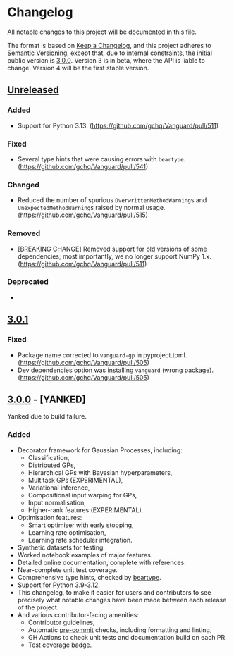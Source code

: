 # Changelog

All notable changes to this project will be documented in this file.

The format is based on [Keep a Changelog](https://keepachangelog.com/en/1.0.0/), and this project adheres to [Semantic Versioning](https://semver.org/spec/v2.0.0.html), except that, due
to internal constraints, the initial public version is [3.0.0]. Version 3 is in beta, where the API is liable to change.
Version 4 will be the first stable version.

## [Unreleased]

### Added

- Support for Python 3.13. (https://github.com/gchq/Vanguard/pull/511)

### Fixed

- Several type hints that were causing errors with `beartype`. (https://github.com/gchq/Vanguard/pull/541)

### Changed

- Reduced the number of spurious `OverwrittenMethodWarning`s and `UnexpectedMethodWarning`s raised by normal usage.
   (https://github.com/gchq/Vanguard/pull/515)

### Removed

- [BREAKING CHANGE] Removed support for old versions of some dependencies; most importantly, we no longer support
  NumPy 1.x. (https://github.com/gchq/Vanguard/pull/511)

### Deprecated

-


## [3.0.1]

### Fixed

- Package name corrected to `vanguard-gp` in pyproject.toml. (https://github.com/gchq/Vanguard/pull/505)
- Dev dependencies option was installing `vanguard` (wrong package). (https://github.com/gchq/Vanguard/pull/505)


## [3.0.0] - [YANKED]

Yanked due to build failure.

### Added

- Decorator framework for Gaussian Processes, including:
  - Classification,
  - Distributed GPs,
  - Hierarchical GPs with Bayesian hyperparameters,
  - Multitask GPs (EXPERIMENTAL),
  - Variational inference,
  - Compositional input warping for GPs,
  - Input normalisation,
  - Higher-rank features (EXPERIMENTAL).
- Optimisation features:
  - Smart optimiser with early stopping,
  - Learning rate optimisation,
  - Learning rate scheduler integration.
- Synthetic datasets for testing.
- Worked notebook examples of major features.
- Detailed online documentation, complete with references.
- Near-complete unit test coverage.
- Comprehensive type hints, checked by [beartype].
- Support for Python 3.9-3.12.
- This changelog, to make it easier for users and contributors to see precisely what notable changes have been made
  between each release of the project.
- And various contributor-facing amenities:
  - Contributor guidelines,
  - Automatic [pre-commit] checks, including formatting and linting,
  - GH Actions to check unit tests and documentation build on each PR.
  - Test coverage badge.


[//]: # (## [M.m.p] - YYYY-mm-dd)

[//]: # (### Added)
[//]: # (This is where features that have been added should be noted.)

[//]: # (### Fixed)
[//]: # (This is where fixes should be noted.)

[//]: # (### Changed)
[//]: # (This is where changes from previous versions should be noted.)

[//]: # (### Removed)
[//]: # (This is where elements which have been removed should be noted.)

[//]: # (### Deprecated)
[//]: # (This is where existing but deprecated elements should be noted.)

[beartype]: https://pypi.org/project/beartype/
[pre-commit]: https://pre-commit.com/

[Unreleased]: https://github.com/gchq/Vanguard/compare/v3.0.1...HEAD
[3.0.1]: https://github.com/gchq/Vanguard/compare/v3.0.0...v3.0.1
[3.0.0]: https://github.com/gchq/Vanguard/releases/tag/v3.0.0
